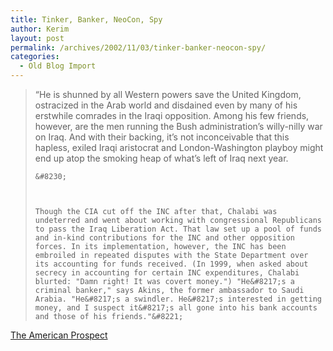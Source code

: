 ```yaml
---
title: Tinker, Banker, NeoCon, Spy
author: Kerim
layout: post
permalink: /archives/2002/11/03/tinker-banker-neocon-spy/
categories:
  - Old Blog Import
---
```


>   &#8220;He is shunned by all Western powers save the United Kingdom, ostracized in the Arab world and disdained even by many of his erstwhile comrades in the Iraqi opposition. Among his few friends, however, are the men running the Bush administration&#8217;s willy-nilly war on Iraq. And with their backing, it&#8217;s not inconceivable that this hapless, exiled Iraqi aristocrat and London-Washington playboy might end up atop the smoking heap of what&#8217;s left of Iraq next year. 
>   
>   
>     &#8230;
>   
>   
>   
>     Though the CIA cut off the INC after that, Chalabi was undeterred and went about working with congressional Republicans to pass the Iraq Liberation Act. That law set up a pool of funds and in-kind contributions for the INC and other opposition forces. In its implementation, however, the INC has been embroiled in repeated disputes with the State Department over its accounting for funds received. (In 1999, when asked about secrecy in accounting for certain INC expenditures, Chalabi blurted: "Damn right! It was covert money.") "He&#8217;s a criminal banker," says Akins, the former ambassador to Saudi Arabia. "He&#8217;s a swindler. He&#8217;s interested in getting money, and I suspect it&#8217;s all gone into his bank accounts and those of his friends."&#8221;
>   


<a href="http://www.prospect.org/print-friendly/print/V13/21/dreyfuss-r.html" onclick="_gaq.push(['_trackEvent', 'outbound-article', 'http://www.prospect.org/print-friendly/print/V13/21/dreyfuss-r.html', 'The American Prospect']);" >The American Prospect</a>

